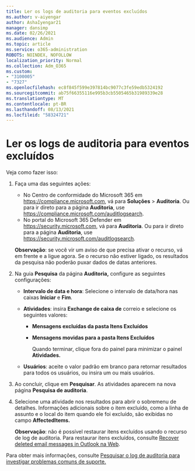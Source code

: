 ```yaml
---
title: Ler os logs de auditoria para eventos excluídos
ms.author: v-aiyengar
author: AshaIyengar21
manager: dansimp
ms.date: 02/26/2021
ms.audience: Admin
ms.topic: article
ms.service: o365-administration
ROBOTS: NOINDEX, NOFOLLOW
localization_priority: Normal
ms.collection: Adm_O365
ms.custom:
- "3100005"
- "7327"
ms.openlocfilehash: ec8f845f599e397814bc9077c3fe59edb5324192
ms.sourcegitcommit: ab75f66355116e995b3cb5505465b31989339e28
ms.translationtype: MT
ms.contentlocale: pt-BR
ms.lasthandoff: 08/13/2021
ms.locfileid: "58324721"
---
```

# <a name="read-the-audit-logs-for-deleted-events"></a>Ler os logs de auditoria para eventos excluídos

Veja como fazer isso:

1. Faça uma das seguintes ações:
   - No Centro de conformidade do Microsoft 365 em <https://compliance.microsoft.com>, vá para **Soluções** \> **Auditoria**. Ou para ir direto para a página **Auditoria**, use <https://compliance.microsoft.com/auditlogsearch>.
   - No portal do Microsoft 365 Defender em <https://security.microsoft.com>, vá para **Auditoria**. Ou para ir direto para a página **Auditoria**, use <https://security.microsoft.com/auditlogsearch>.

    **Observação**: se você vir um aviso de que precisa ativar o recurso, vá em frente e a ligue agora. Se o recurso não estiver ligado, os resultados da pesquisa não poderão puxar dados de datas anteriores.

2. Na guia **Pesquisa** da página **Auditoria,** configure as seguintes configurações:
   - **Intervalo de data e hora**: Selecione o intervalo de data/hora nas caixas **Iniciar** e **Fim**.
   - **Atividades**: insira **Exchange de caixa de** correio e selecione os seguintes valores:
     - **Mensagens excluídas da pasta Itens Excluídos**
     - **Mensagens movidas para a pasta Itens Excluídos**

       Quando terminar, clique fora do painel para minimizar o painel **Atividades.**

   - **Usuários**: aceite o valor padrão em branco para retornar resultados para todos os usuários, ou insira um ou mais usuários.

3. Ao concluir, clique em **Pesquisar**. As atividades aparecem na nova página **Pesquisa de auditoria**.

4. Selecione uma atividade nos resultados para abrir o sobremenu de detalhes. Informações adicionais sobre o item excluído, como a linha de assunto e o local do item quando ele foi excluído, são exibidas no campo **AffectedItems.**

   **Observação**: não é possível restaurar itens excluídos usando o recurso de log de auditoria. Para restaurar itens excluídos, consulte [Recover deleted email messages in Outlook na Web](https://support.microsoft.com/office/recover-deleted-email-messages-in-outlook-on-the-web-a8ca78ac-4721-4066-95dd-571842e9fb11).

Para obter mais informações, consulte [Pesquisar o log de auditoria para investigar problemas comuns de suporte.](https://docs.microsoft.com/microsoft-365/compliance/auditing-troubleshooting-scenarios)
